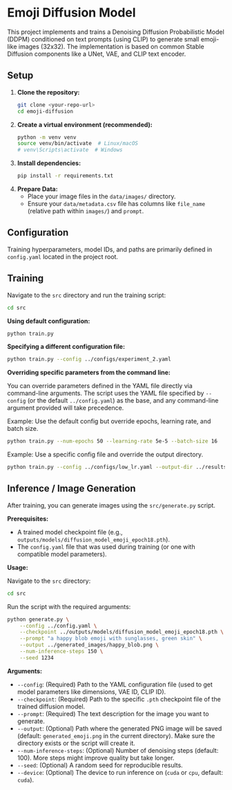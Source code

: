# Emoji Diffusion Model

This project implements and trains a Denoising Diffusion Probabilistic Model (DDPM) conditioned on text prompts (using CLIP) to generate small emoji-like images (32x32). The implementation is based on common Stable Diffusion components like a UNet, VAE, and CLIP text encoder.

## Setup

1.  **Clone the repository:**
    ```bash
    git clone <your-repo-url>
    cd emoji-diffusion
    ```
2.  **Create a virtual environment (recommended):**
    ```bash
    python -m venv venv
    source venv/bin/activate  # Linux/macOS
    # venv\Scripts\activate  # Windows
    ```
3.  **Install dependencies:**
    ```bash
    pip install -r requirements.txt
    ```
4.  **Prepare Data:**
    - Place your image files in the `data/images/` directory.
    - Ensure your `data/metadata.csv` file has columns like `file_name` (relative path within `images/`) and `prompt`.

## Configuration

Training hyperparameters, model IDs, and paths are primarily defined in `config.yaml` located in the project root.

## Training

Navigate to the `src` directory and run the training script:

```bash
cd src
```

**Using default configuration:**

```bash
python train.py
```

**Specifying a different configuration file:**

```bash
python train.py --config ../configs/experiment_2.yaml
```

**Overriding specific parameters from the command line:**

You can override parameters defined in the YAML file directly via command-line arguments. The script uses the YAML file specified by `--config` (or the default `../config.yaml`) as the base, and any command-line argument provided will take precedence.

Example: Use the default config but override epochs, learning rate, and batch size.

```bash
python train.py --num-epochs 50 --learning-rate 5e-5 --batch-size 16
```

Example: Use a specific config file and override the output directory.

```bash
python train.py --config ../configs/low_lr.yaml --output-dir ../results/low_lr_run
```

## Inference / Image Generation

After training, you can generate images using the `src/generate.py` script.

**Prerequisites:**

- A trained model checkpoint file (e.g., `outputs/models/diffusion_model_emoji_epoch18.pth`).
- The `config.yaml` file that was used during training (or one with compatible model parameters).

**Usage:**

Navigate to the `src` directory:

```bash
cd src
```

Run the script with the required arguments:

```bash
python generate.py \
    --config ../config.yaml \
    --checkpoint ../outputs/models/diffusion_model_emoji_epoch18.pth \
    --prompt "a happy blob emoji with sunglasses, green skin" \
    --output ../generated_images/happy_blob.png \
    --num-inference-steps 150 \
    --seed 1234
```

**Arguments:**

- `--config`: (Required) Path to the YAML configuration file (used to get model parameters like dimensions, VAE ID, CLIP ID).
- `--checkpoint`: (Required) Path to the specific `.pth` checkpoint file of the trained diffusion model.
- `--prompt`: (Required) The text description for the image you want to generate.
- `--output`: (Optional) Path where the generated PNG image will be saved (default: `generated_emoji.png` in the current directory). Make sure the directory exists or the script will create it.
- `--num-inference-steps`: (Optional) Number of denoising steps (default: 100). More steps might improve quality but take longer.
- `--seed`: (Optional) A random seed for reproducible results.
- `--device`: (Optional) The device to run inference on (`cuda` or `cpu`, default: `cuda`).

```

```
